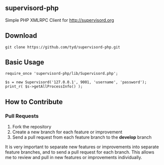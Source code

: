 ## supervisord-php

Simple PHP XMLRPC Client for http://supervisord.org

## Download
	git clone https://github.com/tyd/supervisord-php.git
	
## Basic Usage
	require_once 'supervisord-php/lib/Supervisord.php';
	
	$s = new Supervisord('127.0.0.1', 9001, 'username', 'password');
	print_r( $s->getAllProcessInfo() );
	
## How to Contribute

### Pull Requests

1. Fork the repository
2. Create a new branch for each feature or improvement
3. Send a pull request from each feature branch to the **develop** branch

It is very important to separate new features or improvements into separate feature branches, and to send a pull
request for each branch. This allows me to review and pull in new features or improvements individually.